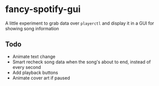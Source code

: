 # fancy-spotify-gui
A little experiment to grab data over `playerctl` and display it in a GUI for showing song information

## Todo
- Animate text change
- Smart recheck song data when the song's about to end, instead of every second
- Add playback buttons
- Animate cover art if paused